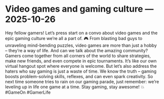 # Video games and gaming culture — 2025-10-26

Hey fellow gamers! Let’s press start on a convo about video games and the epic gaming culture we’re all a part of. 🎮 From blasting bad guys to unraveling mind-bending puzzles, video games are more than just a hobby – they’re a way of life. And can we talk about the amazing community? Gamers come together from all corners of the world to share strategies, make new friends, and even compete in epic tournaments. It’s like our own virtual hangout spot where everyone is welcome. But let’s also address the haters who say gaming is just a waste of time. We know the truth – gaming boosts problem-solving skills, reflexes, and can even spark creativity. So next time someone tries to rain on our gaming parade, just remember: we’re leveling up in life one game at a time. Stay gaming, stay awesome! 💥 #GameOn #GamerLife